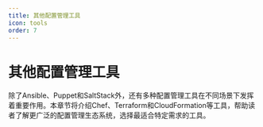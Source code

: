 ```yaml
---
title: 其他配置管理工具
icon: tools
order: 7
---
```


# 其他配置管理工具

除了Ansible、Puppet和SaltStack外，还有多种配置管理工具在不同场景下发挥着重要作用。本章节将介绍Chef、Terraform和CloudFormation等工具，帮助读者了解更广泛的配置管理生态系统，选择最适合特定需求的工具。
